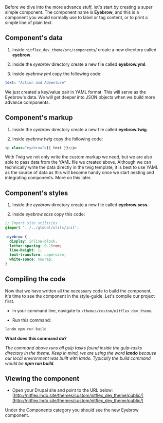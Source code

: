 Before we dive into the more advance stuff, let's start by creating a super simple component. The component name is **Eyebrow**, and this is a component you would normally use to label or tag content, or to print a simple line of plain text.

## Component's data
1. Inside `nitflex_dev_theme/src/components`/ create a new directory called **eyebrow**.

2. Inside the _eyebrow_ directory create a new file called **eyebrow.yml**.

3. Inside _eyebrow.yml_ copy the following code:

```yaml
text: "Action and Adventure"
```

We just created a key/value pair in YAML format.  This will serve as the Eyebrow's data.  We will get deeper into JSON objects when we build more advance components.

## Component's markup
1. Inside the _eyebrow_ directory create a new file called **eyebrow.twig**.

2. Inside _eyebrow.twig_ copy the following code:

```php
<p class="eyebrow">{{ text }}</p>
```

With Twig we not only write the custom markup we need, but we are also able to pass data from the YAML file we created above.  Although we can technically write the data directly in the twig template, it is best to use YAML as the source of data as this will become handy once we start nesting and integrating components.  More on this later.

## Component's styles
1. Inside the _eyebrow_ directory create a new file called **eyebrow.scss**.

2. Inside _eyebrow.scss_ copy this code:

```scss
// Import site utilities.
@import '../../global/utils/init';
​
.eyebrow {
  display: inline-block;
  letter-spacing: 0.15rem;
  line-height: 1;
  text-transform: uppercase;
  white-space: nowrap;
}
```

## Compiling the code
Now that we have written all the necessary code to build the component, it's time to see the component in the style-guide. Let's compile our project first.

* In your command line, navigate to `/themes/custom/nitflex_dev_theme`.

* Run this command:

```bash
lando npm run build
```

**What does this command do?**

_The command above runs all gulp tasks found inside the gulp-tasks directory in the theme.  Keep in mind, we are using the word **lando** because our local environment was built with lando.  Typically the build command would be **npm run build**._


## Viewing the component
* Open your Drupal site and point to the URL below:
[http://nitflex.lndo.site/themes/custom/nitflex_dev_theme/public/](http://nitflex.lndo.site/themes/custom/nitflex_dev_theme/public/)

Under the Components category you should see the new Eyebrow component.
